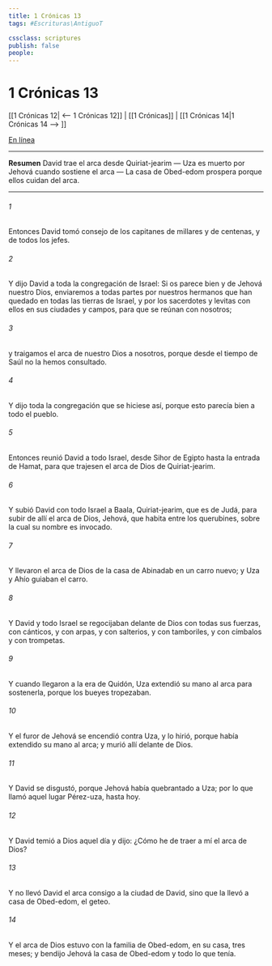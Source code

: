 ```yaml
---
title: 1 Crónicas 13
tags: #Escrituras\AntiguoT

cssclass: scriptures
publish: false
people:
---
```


# 1 Crónicas 13
[[1 Crónicas 12| <-- 1 Crónicas 12]] | [[1 Crónicas]] | [[1 Crónicas 14|1 Crónicas 14 --> ]]

[En línea](https://churchofjesuschrist.org/study/scriptures/ot/1-chr/13?lang=spa)

---
__Resumen__
David trae el arca desde Quiriat-jearim — Uza es muerto por Jehová cuando sostiene el arca — La casa de Obed-edom prospera porque ellos cuidan del arca.

---
###### 1 
Entonces David tomó consejo de los capitanes de millares y de centenas, y de todos los jefes.

###### 2 
Y dijo David a toda la congregación de Israel: Si os parece bien y  de Jehová nuestro Dios, enviaremos a todas partes por nuestros hermanos que han quedado en todas las tierras de Israel, y por los sacerdotes y levitas  con ellos en sus ciudades y campos, para que se reúnan con nosotros;

###### 3 
y traigamos el arca de nuestro Dios a nosotros, porque desde el tiempo de Saúl no la hemos consultado.

###### 4 
Y dijo toda la congregación que se hiciese así, porque esto parecía bien a todo el pueblo.

###### 5 
Entonces reunió David a todo Israel, desde Sihor de Egipto hasta la entrada de Hamat, para que trajesen el arca de Dios de Quiriat-jearim.

###### 6 
Y subió David con todo Israel a Baala,  Quiriat-jearim, que es de Judá, para subir de allí el arca de Dios, Jehová, que habita entre los querubines, sobre la cual su nombre es invocado.

###### 7 
Y llevaron el arca de Dios de la casa de Abinadab en un carro nuevo; y Uza y Ahío guiaban el carro.

###### 8 
Y David y todo Israel se regocijaban delante de Dios con todas sus fuerzas, con cánticos, y con arpas, y con salterios, y con tamboriles, y con címbalos y con trompetas.

###### 9 
Y cuando llegaron a la era de Quidón, Uza extendió su mano al arca para sostenerla, porque los bueyes tropezaban.

###### 10 
Y el furor de Jehová se encendió contra Uza, y lo hirió, porque había extendido su mano al arca; y murió allí delante de Dios.

###### 11 
Y David se disgustó, porque Jehová había quebrantado a Uza; por lo que llamó aquel lugar Pérez-uza, hasta hoy.

###### 12 
Y David temió a Dios aquel día y dijo: ¿Cómo he de traer a mí el arca de Dios?

###### 13 
Y no llevó David el arca consigo a la ciudad de David, sino que la llevó a casa de Obed-edom, el geteo.

###### 14 
Y el arca de Dios estuvo con la familia de Obed-edom, en su casa, tres meses; y bendijo Jehová la casa de Obed-edom y todo lo que tenía.

